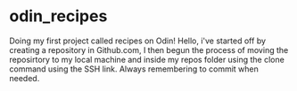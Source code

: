 # odin_recipes
Doing my first project called recipes on Odin!
Hello, i've started off by creating a repository in Github.com, I then begun the process of moving the reposirtory to my local machine and inside my repos folder using the clone command using the SSH link.
Always remembering to commit when needed.